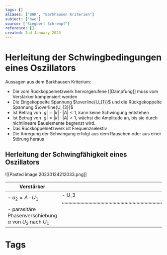 ```yaml
---
tags: []
aliases: ["BHK", "Barkhausen Kriterien"]
subject: ["hwe"]
source: ["Siegbert Schrempf"]
reference: []
created: 2nd January 2023
---
```


# Herleitung der Schwingbedingungen eines Oszillators
Aussagen aus dem Barkhausen Kriterium:
- Die vom Rückkoppelnetzwerk hervorgerufene [[Dämpfung]] muss vom Verstärker kompensiert werden 
- Die Eingekoppelte Spannung $\overline{U_{1}}$ und die Rückgekoppelte Spannung $\overline{U_{3}}$
- Ist Betrag von $|g|=|k|\cdot|A|< 1$, kann keine Schwingung entstehen
- Ist Betrag von $|g|=|k|\cdot|A|> 1$, wächst die Amplitude an, bis sie durch nichtlineare Bauelemente begrenzt wird.
- Das Rückkoppelnetzwerk ist Frequenzselektiv
- Die Anregung der Schwingung erfolgt aus dem Rauschen oder aus einer Störung heraus

## Herleitung der Schwingfähigkeit eines Oszillators
![[Pasted image 20230124212033.png]]

| Verstärker                                                             | Rückkoppler |
| ---------------------------------------------------------------------- | ----------- |
| - $u_{2}=A\cdot U_{1}$                                                 | - U_3                                                          ,,,,,,,,,,,,,,,,,,,,,,,,,,,,,,,,,,,,,,,,,,,,,,,,,,,,,,,,,,,,,,,,,,,,,,,,,,,,,,,,,,,,,,,,,,,,,,,,,,,,,,,,,,,,,,,,,,,,,,,,,,,,,,,,,,,,,,,,,,,,,,,,,,,,,,,,,,,,,,,,,,,,,,,,,,,,,,,,,,,,,,,,,,,,,,,,,,,,,,,,,,,,,,,,,,,,,,,,,,,,,,,,,,,,,,,,,,,,,,,,,,,,,,,,,,,,,,,,,,,,,,,,,,,,,,,,,,,,,,,,,,,,            |
| - parasitäre Phasenverschiebung <br> $\alpha$ von $U_{2}$ nach $U_{1}$ |             |



# Tags